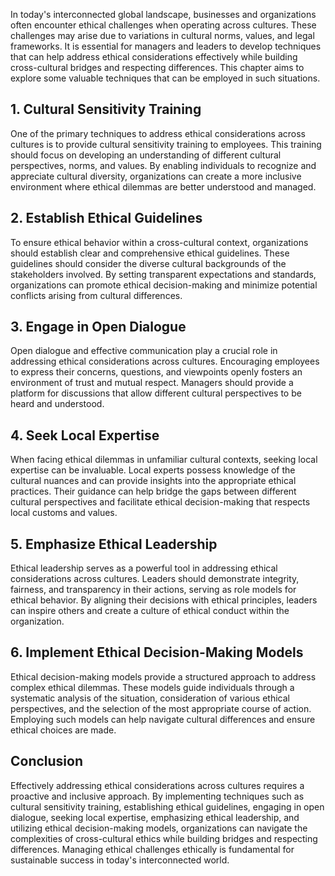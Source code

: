
In today's interconnected global landscape, businesses and organizations often encounter ethical challenges when operating across cultures. These challenges may arise due to variations in cultural norms, values, and legal frameworks. It is essential for managers and leaders to develop techniques that can help address ethical considerations effectively while building cross-cultural bridges and respecting differences. This chapter aims to explore some valuable techniques that can be employed in such situations.

## 1\. Cultural Sensitivity Training

One of the primary techniques to address ethical considerations across cultures is to provide cultural sensitivity training to employees. This training should focus on developing an understanding of different cultural perspectives, norms, and values. By enabling individuals to recognize and appreciate cultural diversity, organizations can create a more inclusive environment where ethical dilemmas are better understood and managed.

## 2\. Establish Ethical Guidelines

To ensure ethical behavior within a cross-cultural context, organizations should establish clear and comprehensive ethical guidelines. These guidelines should consider the diverse cultural backgrounds of the stakeholders involved. By setting transparent expectations and standards, organizations can promote ethical decision-making and minimize potential conflicts arising from cultural differences.

## 3\. Engage in Open Dialogue

Open dialogue and effective communication play a crucial role in addressing ethical considerations across cultures. Encouraging employees to express their concerns, questions, and viewpoints openly fosters an environment of trust and mutual respect. Managers should provide a platform for discussions that allow different cultural perspectives to be heard and understood.

## 4\. Seek Local Expertise

When facing ethical dilemmas in unfamiliar cultural contexts, seeking local expertise can be invaluable. Local experts possess knowledge of the cultural nuances and can provide insights into the appropriate ethical practices. Their guidance can help bridge the gaps between different cultural perspectives and facilitate ethical decision-making that respects local customs and values.

## 5\. Emphasize Ethical Leadership

Ethical leadership serves as a powerful tool in addressing ethical considerations across cultures. Leaders should demonstrate integrity, fairness, and transparency in their actions, serving as role models for ethical behavior. By aligning their decisions with ethical principles, leaders can inspire others and create a culture of ethical conduct within the organization.

## 6\. Implement Ethical Decision-Making Models

Ethical decision-making models provide a structured approach to address complex ethical dilemmas. These models guide individuals through a systematic analysis of the situation, consideration of various ethical perspectives, and the selection of the most appropriate course of action. Employing such models can help navigate cultural differences and ensure ethical choices are made.

## Conclusion

Effectively addressing ethical considerations across cultures requires a proactive and inclusive approach. By implementing techniques such as cultural sensitivity training, establishing ethical guidelines, engaging in open dialogue, seeking local expertise, emphasizing ethical leadership, and utilizing ethical decision-making models, organizations can navigate the complexities of cross-cultural ethics while building bridges and respecting differences. Managing ethical challenges ethically is fundamental for sustainable success in today's interconnected world.

